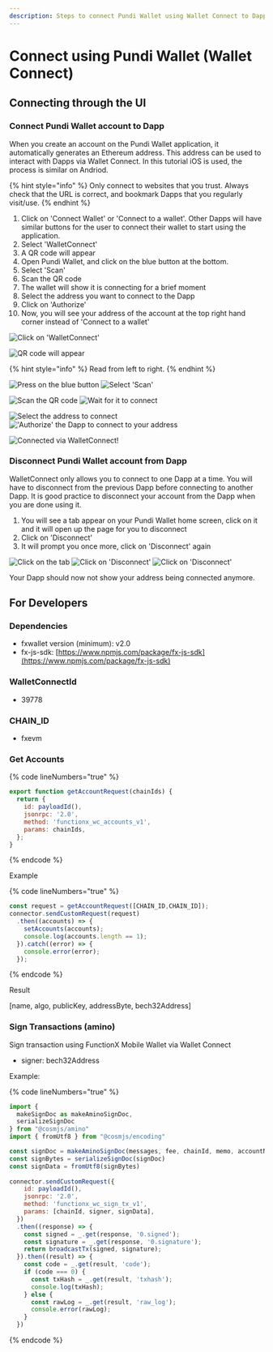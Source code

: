 ```yaml
---
description: Steps to connect Pundi Wallet using Wallet Connect to Dapps
---
```


# Connect using Pundi Wallet (Wallet Connect)

## Connecting through the UI

### Connect Pundi Wallet account to Dapp

When you create an account on the Pundi Wallet application, it automatically generates an Ethereum address. This address can be used to interact with Dapps via Wallet Connect. In this tutorial iOS is used, the process is similar on Andriod.

{% hint style="info" %}
Only connect to websites that you trust. Always check that the URL is correct, and bookmark Dapps that you regularly visit/use.
{% endhint %}

1. Click on 'Connect Wallet' or 'Connect to a wallet'. Other Dapps will have similar buttons for the user to connect their wallet to start using the application.
2. Select 'WalletConnect'
3. A QR code will appear
4. Open Pundi Wallet, and click on the blue button at the bottom.
5. Select 'Scan'
6. Scan the QR code
7. The wallet will show it is connecting for a brief moment
8. Select the address you want to connect to the Dapp
9. Click on 'Authorize'
10. Now, you will see your address of the account at the top right hand corner instead of 'Connect to a wallet'

![Click on 'WalletConnect'](../../../../.gitbook/assets/connectfx1.png)

![QR code will appear](../../../../.gitbook/assets/connectfx2.png)

{% hint style="info" %}
Read from left to right.
{% endhint %}

![Press on the blue button](../../../../.gitbook/assets/connectfx3.png) ![Select 'Scan'](../../../../.gitbook/assets/connectfx4.png)

![Scan the QR code](../../../../.gitbook/assets/connectfx5.png) ![Wait for it to connect](../../../../.gitbook/assets/connectfx6.png)

![Select the address to connect](../../../../.gitbook/assets/connectfx7.png) !['Authorize' the Dapp to connect to your address](../../../../.gitbook/assets/connectfx8.png)

![Connected via WalletConnect!](../../../../.gitbook/assets/connectfx9.png)

### Disconnect Pundi Wallet account from Dapp

WalletConnect only allows you to connect to one Dapp at a time. You will have to disconnect from the previous Dapp before connecting to another Dapp. It is good practice to disconnect your account from the Dapp when you are done using it.

1. You will see a tab appear on your Pundi Wallet home screen, click on it and it will open up the page for you to disconnect
2. Click on 'Disconnect'
3. It will prompt you once more, click on 'Disconnect' again

![Click on the tab](../../../../.gitbook/assets/disconnectfx1.png) ![Click on 'Disconnect'](../../../../.gitbook/assets/disconnectfx2.png) ![Click on 'Disconnect'](../../../../.gitbook/assets/disconnectfx3.png)

Your Dapp should now not show your address being connected anymore.

## For Developers

### Dependencies

* fxwallet version (minimum): v2.0
* fx-js-sdk: [https://www.npmjs.com/package/fx-js-sdk](https://www.npmjs.com/package/fx-js-sdk)

### WalletConnectId

* 39778

### CHAIN\_ID

* fxevm

### Get Accounts

{% code lineNumbers="true" %}
```javascript
export function getAccountRequest(chainIds) {
  return {
    id: payloadId(),
    jsonrpc: '2.0',
    method: 'functionx_wc_accounts_v1',
    params: chainIds,
  };
}
```
{% endcode %}

Example

{% code lineNumbers="true" %}
```javascript
const request = getAccountRequest([CHAIN_ID,CHAIN_ID]);
connector.sendCustomRequest(request)
  .then((accounts) => {
    setAccounts(accounts);
    console.log(accounts.length == 1);
  }).catch((error) => {
    console.error(error);
  });
```
{% endcode %}

Result

\[name, algo, publicKey, addressByte, bech32Address]

### Sign Transactions (amino)

Sign transaction using FunctionX Mobile Wallet via Wallet Connect

* signer: bech32Address

Example:

{% code lineNumbers="true" %}
```javascript
import {
  makeSignDoc as makeAminoSignDoc,
  serializeSignDoc
} from "@cosmjs/amino"
import { fromUtf8 } from "@cosmjs/encoding"

const signDoc = makeAminoSignDoc(messages, fee, chainId, memo, accountNumber, sequence)
const signBytes = serializeSignDoc(signDoc)
const signData = fromUtf8(signBytes)
     
connector.sendCustomRequest({
    id: payloadId(),
    jsonrpc: '2.0',
    method: 'functionx_wc_sign_tx_v1',
    params: [chainId, signer, signData],
  })
  .then((response) => {
    const signed = _.get(response, '0.signed');
    const signature = _.get(response, '0.signature');
    return broadcastTx(signed, signature);
  }).then((result) => {
    const code = _.get(result, 'code');
    if (code === 0) {
      const txHash = _.get(result, 'txhash');
      console.log(txHash);
    } else {
      const rawLog = _.get(result, 'raw_log');
      console.error(rawLog);
    }
  })
```
{% endcode %}
